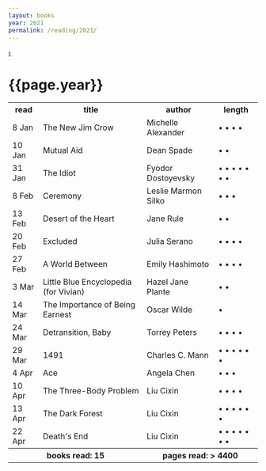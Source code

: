 ```yaml
---
layout: books 
year: 2021
permalink: /reading/2021/
---
```


<div class="content">
  <div class="log-header">
  <a class="log-nav" href="/reading/2020" title="Previous Log">&lsaquo;</a>                 
  <h1 class="log-title">{{page.year}}</h1>
  <p class="log-nav"> </p> 
  </div>
  <table class="books-read">
  <tr>
    <th>read</th>
    <th>title</th>
    <th>author</th>
    <th>length</th>
  </tr>
  <tr>
    <td>8 Jan</td>
    <td>The New Jim Crow</td>
    <td>Michelle Alexander</td>
    <td> &bull; &bull; &bull; &bull;  </td>
  </tr>
  <tr>
    <td>10 Jan</td>
    <td>Mutual Aid</td>
    <td>Dean Spade</td>
    <td> &bull; &bull;  </td>
  </tr>
  <tr>
    <td>31 Jan</td>
    <td>The Idiot</td>
    <td>Fyodor Dostoyevsky</td>
    <td> &bull; &bull; &bull; &bull; &bull; &bull; &bull;  </td>
  </tr>
  <tr>
    <td>8 Feb</td>
    <td>Ceremony</td>
    <td>Leslie Marmon Silko</td>
    <td> &bull; &bull; &bull;  </td>
  </tr>
  <tr>
    <td>13 Feb</td>
    <td>Desert of the Heart</td>
    <td>Jane Rule</td>
    <td> &bull; &bull;  </td>
  </tr>
  <tr>
    <td>20 Feb</td>
    <td>Excluded</td>
    <td>Julia Serano</td>
    <td> &bull; &bull; &bull; &bull;  </td>
  </tr>
  <tr>
    <td>27 Feb</td>
    <td>A World Between</td>
    <td>Emily Hashimoto</td>
    <td> &bull; &bull; &bull; &bull;  </td>
  </tr>
  <tr>
    <td>3 Mar</td>
    <td>Little Blue Encyclopedia (for Vivian)</td>
    <td>Hazel Jane Plante</td>
    <td> &bull; &bull;  </td>
  </tr>
  <tr>
    <td>14 Mar</td>
    <td>The Importance of Being Earnest</td>
    <td>Oscar Wilde</td>
    <td> &bull;  </td>
  </tr>
  <tr>
    <td>24 Mar</td>
    <td>Detransition, Baby</td>
    <td>Torrey Peters</td>
    <td> &bull; &bull; &bull; &bull;  </td>
  </tr>
  <tr>
    <td>29 Mar</td>
    <td>1491</td>
    <td>Charles C. Mann</td>
    <td> &bull; &bull; &bull; &bull; &bull; &bull;  </td>
  </tr>
  <tr>
    <td>4 Apr</td>
    <td>Ace</td>
    <td>Angela Chen</td>
    <td> &bull; &bull; &bull;  </td>
  </tr>
  <tr>
    <td>10 Apr</td>
    <td>The Three-Body Problem</td>
    <td>Liu Cixin</td>
    <td> &bull; &bull; &bull; &bull;  </td>
  </tr>
  <tr>
    <td>13 Apr</td>
    <td>The Dark Forest</td>
    <td>Liu Cixin</td>
    <td> &bull; &bull; &bull; &bull; &bull; &bull;  </td>
  </tr>
  <tr>
    <td>22 Apr</td>
    <td>Death's End</td>
    <td>Liu Cixin</td>
    <td> &bull; &bull; &bull; &bull; &bull; &bull; &bull;  </td>
  </tr>
<tr id="summary">
<th colspan="2">books read: 
15
</th>
<th colspan="2">pages read: &gt;
4400
</th>
  </tr>
</table>
  </div>
